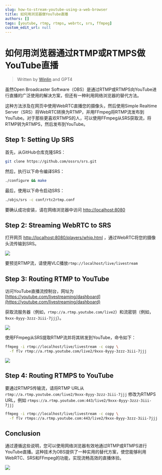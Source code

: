 ```yaml
---
slug: how-to-stream-youtube-using-a-web-browser
title: 如何用浏览器做YouTube直播
authors: []
tags: [youtube, rtmp, rtmps, webrtc, srs, ffmpeg]
custom_edit_url: null
---
```


# 如何用浏览器通过RTMP或RTMPS做YouTube直播

> Written by [Winlin](https://github.com/winlinvip) and GPT4

虽然Open Broadcaster Software（OBS）是通过RTMP或RTMPS向YouTube进行直播的广泛使用的解决方案，但还有一种利用网络浏览器的替代方法。

这种方法涉及在网页中使用WebRTC直播您的摄像头，然后使用Simple Realtime Server（SRS）将WebRTC转换为RTMP，并用FFmpeg将RTMP流发布到YouTube。对于那些更喜欢RTMPS的人，可以使用FFmpeg从SRS获取流，将RTMP转为RTMPS，然后发布到YouTube。

<!--truncate-->

## Step 1: Setting Up SRS

首先，从GitHub仓库克隆SRS：

```bash
git clone https://github.com/ossrs/srs.git
```

然后，执行以下命令编译SRS：

```bash
./configure && make
```

最后，使用以下命令启动SRS：

```bash
./objs/srs -c conf/rtc2rtmp.conf
```

要确认成功安装，请在网络浏览器中访问 [http://localhost:8080](http://localhost:8080)

## Step 2: Streaming WebRTC to SRS

打开网页 [http://localhost:8080/players/whip.html](http://localhost:8080/players/whip.html) ，通过WebRTC将您的摄像头流传输到SRS。

![](/img/blog-2023-05-16-001.png)

要预览RTMP流，请使用VLC播放`rtmp://localhost/live/livestream`

## Step 3: Routing RTMP to YouTube

访问YouTube直播流控制台，网址为 [https://youtube.com/livestreaming/dashboard](https://youtube.com/livestreaming/dashboard)

获取流服务器（例如，`rtmp://a.rtmp.youtube.com/live2`）和流密钥（例如，`9xxx-8yyy-3zzz-3iii-7jjj`）。

![](/img/blog-2023-05-16-002.png)

使用FFmpeg从SRS提取RTMP流并将其转发到YouTube，命令如下：

```bash
ffmpeg -i rtmp://localhost/live/livestream -c copy \
  -f flv rtmp://a.rtmp.youtube.com/live2/9xxx-8yyy-3zzz-3iii-7jjj
```

![](/img/blog-2023-05-16-003.png)

## Step 4: Routing RTMPS to YouTube

要通过RTMPS传输流，请将RTMP URL从 `rtmp://a.rtmp.youtube.com/live2/9xxx-8yyy-3zzz-3iii-7jjj` 修改为RTMPS URL，例如 `rtmps://a.rtmp.youtube.com:443/live2/9xxx-8yyy-3zzz-3iii-7jjj`

```bash
ffmpeg -i rtmp://localhost/live/livestream -c copy \
  -f flv rtmps://a.rtmp.youtube.com:443/live2/9xxx-8yyy-3zzz-3iii-7jjj
```

## Conclusion

通过遵循这些说明，您可以使用网络浏览器有效地通过RTMP或RTMPS进行YouTube直播。这种技术为OBS提供了一种实用的替代方案，使您能够利用WebRTC、SRS和FFmpeg的功能，实现流畅高效的直播体验。

![](https://ossrs.net/gif/v1/sls.gif?site=ossrs.net&path=/lts/blog-zh/2023-05-16-Stream-YouTube-Using-Web-Browser)
